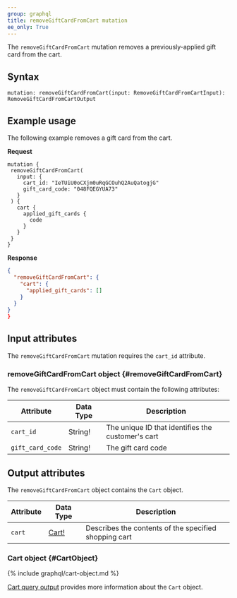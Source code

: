 ```yaml
---
group: graphql
title: removeGiftCardFromCart mutation
ee_only: True
---
```


The `removeGiftCardFromCart` mutation removes a previously-applied gift card from the cart.

## Syntax

 `mutation: removeGiftCardFromCart(input: RemoveGiftCardFromCartInput): RemoveGiftCardFromCartOutput`

## Example usage

 The following example removes a gift card from the cart.

**Request**

 ``` text
mutation {
  removeGiftCardFromCart(
    input: {
      cart_id: "IeTUiU0oCXjm0uRqGCOuhQ2AuQatogjG"
      gift_card_code: "048FQEGYUA73"
    }
  ) {
    cart {
      applied_gift_cards {
        code
      }
    }
  }
}
```

**Response**

 ```json
{
   "removeGiftCardFromCart": {
     "cart": {
       "applied_gift_cards": []
     }
   }
 }
}
```

## Input attributes

The `removeGiftCardFromCart` mutation requires the `cart_id` attribute.

### removeGiftCardFromCart object {#removeGiftCardFromCart}

The `removeGiftCardFromCart` object must contain the following attributes:

Attribute |  Data Type | Description
--- | --- | ---
`cart_id` | String! | The unique ID that identifies the customer's cart
`gift_card_code` | String! | The gift card code

## Output attributes

The `removeGiftCardFromCart` object contains the `Cart` object.

Attribute |  Data Type | Description
--- | --- | ---
`cart` |[ Cart!](#CartObject) | Describes the contents of the specified shopping cart

### Cart object {#CartObject}

 {% include graphql/cart-object.md %}

[Cart query output]({{page.baseurl}}/graphql/reference/quote.html#cart-output) provides more information about the `Cart` object.
